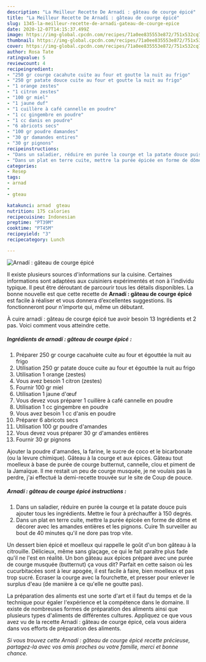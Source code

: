 ```yaml
---
description: "La Meilleur Recette De Arnadí : gâteau de courge épicé"
title: "La Meilleur Recette De Arnadí : gâteau de courge épicé"
slug: 1345-la-meilleur-recette-de-arnadi-gateau-de-courge-epice
date: 2020-12-07T14:15:37.499Z
image: https://img-global.cpcdn.com/recipes/71a0ee835553e872/751x532cq70/arnadi-gateau-de-courge-epice-photo-principale-de-la-recette.jpg
thumbnail: https://img-global.cpcdn.com/recipes/71a0ee835553e872/751x532cq70/arnadi-gateau-de-courge-epice-photo-principale-de-la-recette.jpg
cover: https://img-global.cpcdn.com/recipes/71a0ee835553e872/751x532cq70/arnadi-gateau-de-courge-epice-photo-principale-de-la-recette.jpg
author: Rosa Tate
ratingvalue: 5
reviewcount: 4
recipeingredient:
- "250 gr courge cacahute cuite au four et goutte la nuit au frigo"
- "250 gr patate douce cuite au four et goutte la nuit au frigo"
- "1 orange zestes"
- "1 citron zestes"
- "100 gr miel"
- "1 jaune duf"
- "1 cuillère à café cannelle en poudre"
- "1 cc gingembre en poudre"
- "1 cc danis en poudre"
- "6 abricots secs"
- "100 gr poudre damandes"
- "30 gr damandes entires"
- "30 gr pignons"
recipeinstructions:
- "Dans un saladier, réduire en purée la courge et la patate douce puis ajouter tous les ingrédients. Mettre le four à préchauffer à 150 degrés."
- "Dans un plat en terre cuite, mettre la purée épicée en forme de dôme et décorer avec les amandes entières et les pignons. Cuire 1h surveiller au bout de 40 minutes qu&#39;il ne dore pas trop vite."
categories:
- Resep
tags:
- arnad
- 
- gteau

katakunci: arnad  gteau 
nutrition: 175 calories
recipecuisine: Indonesian
preptime: "PT39M"
cooktime: "PT45M"
recipeyield: "3"
recipecategory: Lunch

---
```



![Arnadí : gâteau de courge épicé](https://img-global.cpcdn.com/recipes/71a0ee835553e872/751x532cq70/arnadi-gateau-de-courge-epice-photo-principale-de-la-recette.jpg)

Il existe plusieurs sources d'informations sur la cuisine. Certaines informations sont adaptées aux cuisiniers expérimentés et non à l'individu typique. Il peut être déroutant de parcourir tous les détails disponibles. La bonne nouvelle est que cette recette de <strong> Arnadí : gâteau de courge épicé </strong> est facile à réaliser et vous donnera d’excellentes suggestions. Ils fonctionneront pour n'importe qui, même un débutant.

<!--inarticleads1-->

À cuire arnadí : gâteau de courge épicé tue avoir besoin 13 Ingrédients et 2 pas. Voici comment vous atteindre cette.

##### Ingrédients de arnadí : gâteau de courge épicé :

1. Préparer 250 gr courge cacahuète cuite au four et égouttée la nuit au frigo
1. Utilisation 250 gr patate douce cuite au four et égouttée la nuit au frigo
1. Utilisation 1 orange (zestes)
1. Vous avez besoin 1 citron (zestes)
1. Fournir 100 gr miel
1. Utilisation 1 jaune d&#39;œuf
1. Vous devez vous préparer 1 cuillère à café cannelle en poudre
1. Utilisation 1 cc gingembre en poudre
1. Vous avez besoin 1 cc d&#39;anis en poudre
1. Préparer 6 abricots secs
1. Utilisation 100 gr poudre d&#39;amandes
1. Vous devez vous préparer 30 gr d&#39;amandes entières
1. Fournir 30 gr pignons


Ajouter la poudre d&#39;amandes, la farine, le sucre de coco et le bicarbonate (ou la levure chimique). Gâteau à la courge et aux épices. Gâteau tout moelleux à base de purée de courge butternut, cannelle, clou et piment de la Jamaïque. Il me restait un peu de courge musquée, je ne voulais pas la perdre, j&#39;ai effectué la demi-recette trouvée sur le site de Coup de pouce. 

<!--inarticleads2-->

##### Arnadí : gâteau de courge épicé instructions :

1. Dans un saladier, réduire en purée la courge et la patate douce puis ajouter tous les ingrédients. Mettre le four à préchauffer à 150 degrés.
1. Dans un plat en terre cuite, mettre la purée épicée en forme de dôme et décorer avec les amandes entières et les pignons. Cuire 1h surveiller au bout de 40 minutes qu&#39;il ne dore pas trop vite.


Un dessert bien épicé et moelleux qui rappelle le goût d&#39;un bon gâteau à la citrouille. Délicieux, même sans glaçage, ce qui le fait paraître plus fade qu&#39;il ne l&#39;est en réalité. Un bon gâteau aux épices préparé avec une purée de courge musquée (butternut) ça vous dit? Parfait en cette saison où les cucurbitacées sont à leur apogée, il est facile à faire, bien moelleux et pas trop sucré. Ecraser la courge avec la fourchette, et presser pour enlever le surplus d&#39;eau (de manière à ce qu&#39;elle ne goutte pas). 

<!--inarticleads1-->

<p>
La préparation des aliments est une sorte d'art et il faut du temps et de la technique pour égaler l'expérience et la compétence dans le domaine. Il existe de nombreuses formes de préparation des aliments ainsi que plusieurs types d'aliments de différentes cultures. Appliquez ce que vous avez vu de la recette Arnadí : gâteau de courge épicé, cela vous aidera dans vos efforts de préparation des aliments.
</p>

<p>
<i>Si vous trouvez cette Arnadí : gâteau de courge épicé recette précieuse, partagez-la avec vos amis proches ou votre famille, merci et bonne chance.</i>
</p>
